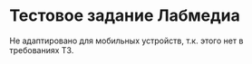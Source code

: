 # Тестовое задание Лабмедиа
Не адаптировано для мобильных устройств, т.к. этого нет в требованиях ТЗ.